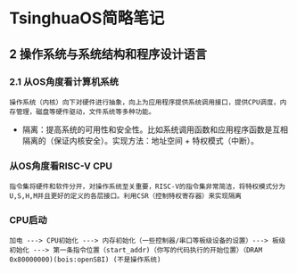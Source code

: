 # TsinghuaOS简略笔记

## 2 操作系统与系统结构和程序设计语言

### 2.1 从OS角度看计算机系统
    操作系统（内核）向下对硬件进行抽象，向上为应用程序提供系统调用接口，提供CPU调度，内存管理，磁盘等硬件驱动，文件系统等多种功能。
* 隔离：提高系统的可用性和安全性。比如系统调用函数和应用程序函数是互相隔离的（保证内核安全）。实现方法：地址空间 + 特权模式（中断）。

### 从OS角度看RISC-V CPU
    指令集将硬件和软件分开，对操作系统至关重要，RISC-V的指令集非常简洁，将特权模式分为 U,S,H,M并且更好的定义的各层接口。利用CSR（控制特权寄存器）来实现隔离

### CPU启动
    加电 ---> CPU初始化 ---> 内存初始化（一些控制器/串口等板级设备的设置）---> 板级初始化 ---> 第一条指令位置（start_addr)（你写的代码执行的开始位置）（DRAM 0x80000000)(bois:openSBI) (不是操作系统)
